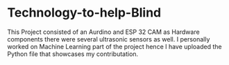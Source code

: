 # Technology-to-help-Blind
This Project consisted of an Aurdino and ESP 32 CAM as Hardware components there were several ultrasonic sensors as well. I personally worked on Machine Learning part of the project hence I have uploaded the Python file that showcases my contributation.
